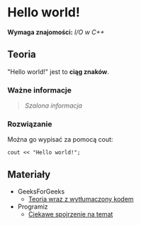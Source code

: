 # Hello world!

**Wymaga znajomości:** *I/O w C++*
<!--wymagane algorytmy, tematy z programowania itd.-->

## Teoria

"Hello world!" jest to **ciąg znaków**.

### Ważne informacje

> *Szalona informacja*

### Rozwiązanie

Można go wypisać za pomocą cout:

`
cout << "Hello world!";
`

## Materiały

* GeeksForGeeks
  * [Teoria wraz z wytłumaczony kodem](https://www.geeksforgeeks.org/writing-first-c-program-hello-world-example/)
* Programiz
  * [Ciekawe spojrzenie na temat](https://www.programiz.com/cpp-programming/examples/print-sentence)
